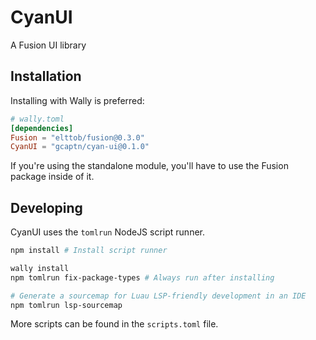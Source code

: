 # CyanUI

A Fusion UI library

## Installation

Installing with Wally is preferred:

```toml
# wally.toml
[dependencies]
Fusion = "elttob/fusion@0.3.0"
CyanUI = "gcaptn/cyan-ui@0.1.0"
```

If you're using the standalone module, you'll have to use the Fusion package inside of it.

## Developing

CyanUI uses the `tomlrun` NodeJS script runner.

```sh
npm install # Install script runner

wally install
npm tomlrun fix-package-types # Always run after installing

# Generate a sourcemap for Luau LSP-friendly development in an IDE
npm tomlrun lsp-sourcemap 
```

More scripts can be found in the `scripts.toml` file.